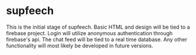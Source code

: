 # supfeech
This is the initial stage of supfeech. Basic HTML and design will be tied to a firebase project. Login will utilize anonymous authentication through firebase's api. The chat feed will be tied to a real time database. Any other functionality will most likely be developed in future versions.

